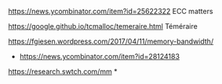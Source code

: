 https://news.ycombinator.com/item?id=25622322 ECC matters

https://google.github.io/tcmalloc/temeraire.html Téméraire

https://fgiesen.wordpress.com/2017/04/11/memory-bandwidth/
* https://news.ycombinator.com/item?id=28124183

https://research.swtch.com/mm
* 